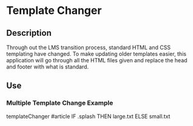 # Template Changer

## Description
Through out the LMS transition process, standard HTML and CSS templating have changed.  To make updating older templates easier, this application will go through all the HTML files given and replace the head and footer with what is standard.

## Use
### Multiple Template Change Example
templateChanger #article IF .splash THEN large.txt ELSE small.txt